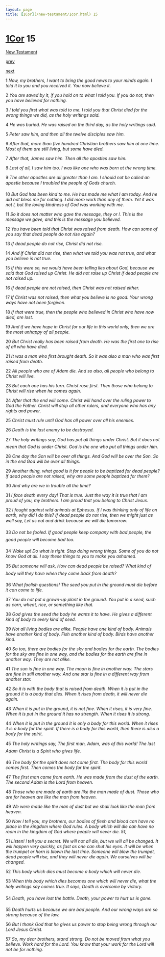 ```yaml
---
layout: page
title: [1Cor](/new-testament/1cor.html) 15
---
```


# [1Cor](/new-testament/1cor.html) 15

[New Testament](/new-testament.html)


[prev](/new-testament/1cor/1cor-14.html)


[next](/new-testament/1cor/1cor-16.html)

1 _Now, my brothers, I want to bring the good news to your minds again. I told it to you and you received it. You now believe it._

2 _You are saved by it, if you hold on to what I told you. If you do not, then you have believed for nothing._

3 _I told you first what was told to me. I told you that Christ died for the wrong things we did, as the holy writings said._

4 _He was buried. He was raised on the third day, as the holy writings said._

5 _Peter saw him, and then all the twelve disciples saw him._

6 _After that, more than five hundred Christian brothers saw him at one time. Most of them are still living, but some have died._

7 _After that, James saw him. Then all the apostles saw him._

8 _Last of all, I saw him too. I was like one who was born at the wrong time._

9 _The other apostles are all greater than I am. I should not be called an apostle because I troubled the people of Gods church._

10 _But God has been kind to me. He has made me what I am today. And he did not bless me for nothing. I did more work than any of them. Yet it was not I, but the loving kindness of God was working with me._

11 _So it does not matter who gave the message, they or I. This is the message we gave, and this is the message you believed._

12 _You have been told that Christ was raised from death. How can some of you say that dead people do not rise again?_

13 _If dead people do not rise, Christ did not rise._

14 _And if Christ did not rise, then what we told you was not true, and what you believe is not true._

15 _If this were so, we would have been telling lies about God, because we said that God raised up Christ. He did not raise up Christ if dead people are not raised up._

16 _If dead people are not raised, then Christ was not raised either._

17 _If Christ was not raised, then what you believe is no good. Your wrong ways have not been forgiven._

18 _If that were true, then the people who believed in Christ who have now died, are lost._

19 _And if we have hope in Christ for our life in this world only, then we are the most unhappy of all people._

20 _But Christ really has been raised from death. He was the first one to rise of all who have died._

21 _It was a man who first brought death. So it was also a man who was first raised from death._

22 _All people who are of Adam die. And so also, all people who belong to Christ will live._

23 _But each one has his turn. Christ rose first. Then those who belong to Christ will rise when he comes again._

24 _After that the end will come. Christ will hand over the ruling power to God the Father.  Christ will stop all other rulers, and everyone who has any rights and power._

25 _Christ must rule until God has all power over all his enemies._

26 _Death is the last enemy to be destroyed._

27 _The holy writings say, God has put all things under Christ. But it does not mean that God is under Christ. God is the one who put all things under him._

28 _One day the Son will be over all things. And God will be over the Son. So in the end God will be over all things._

29 _Another thing, what good is it for people to be baptized for dead people? If dead people are not raised, why are some people baptized for them?_

30 _And why are we in trouble all the time?_

31 _I face death every day! That is true. Just the way it is true that I am proud of you, my brothers. I am proud that you belong to Christ Jesus._

32 _I fought against wild animals at Ephesus. If I was thinking only of life on earth, why did I do this? If dead people do not rise, then we might just as well say, Let us eat and drink because we will die tomorrow._

33 _Do not be fooled. If good people keep company with bad people, the good people will become bad too._

34 _Wake up! Do what is right. Stop doing wrong things. Some of you do not know God at all. I say these things to you to make you ashamed._

35 _But someone will ask, How can dead people be raised? What kind of body will they have when they come back from death?_

36 _What foolish questions! The seed you put in the ground must die before it can come to life._

37 _You do not put a grown-up plant in the ground. You put in a seed, such as corn, wheat,  rice, or something like that._

38 _God gives the seed the body he wants it to have. He gives a different kind of body to every kind of seed._

39 _Not all living bodies are alike. People have one kind of body. Animals have another kind of body. Fish another kind of body. Birds have another kind._

40 _So too, there are bodies for the sky and bodies for the earth. The bodies for the sky are fine in one way, and the bodies for the earth are fine in another way. They are not alike._

41 _The sun is fine in one way. The moon is fine in another way. The stars are fine in still another way. And one star is fine in a different way from another star._

42 _So it is with the body that is raised from death. When it is put in the ground it is a body that dies. When it rises from death, it will never die again._

43 _When it is put in the ground, it is not fine. When it rises, it is very fine. When it is put in the ground it has no strength. When it rises it is strong._

44 _When it is put in the ground it is only a body for this world. When it rises it is a body for the spirit. If there is a body for this world, then there is also a body for the spirit._

45 _The holy writings say, The first man, Adam, was of this world! The last Adam Christ is a Spirit who gives life._

46 _The body for the spirit does not come first. The body for this world comes first. Then comes the body for the spirit._

47 _The first man came from earth. He was made from the dust of the earth. The second Adam is the Lord from heaven._

48 _Those who are made of earth are like the man made of dust. Those who are for heaven are like the man from heaven._

49 _We were made like the man of dust but we shall look like the man from heaven._

50 _Now I tell you, my brothers, our bodies of flesh and blood can have no place in the kingdom where God rules. A body which will die can have no room in the kingdom of God where people will never die. 51,_

51 _Listen! I tell you a secret. We will not all die, but we will all be changed. It will happen very quickly, as fast as one can shut his eyes. It will be when the trumpet or horn is blown the last time. Someone will blow the trumpet, dead people will rise, and they will never die again. We ourselves will be changed._

52 _This body which dies must become a body which will never die._

53 _When this body which dies becomes one which will never die, what the holy writings say comes true. It says, Death is overcome by victory._

54 _Death, you have lost the battle. Death, your power to hurt us is gone._

55 _Death hurts us because we are bad people. And our wrong ways are so strong because of the law._

56 _But I thank God that he gives us power to stop being wrong through our Lord Jesus Christ._

57 _So, my dear brothers, stand strong. Do not be moved from what you believe. Work hard for the Lord. You know that your work for the Lord will not be for nothing._

